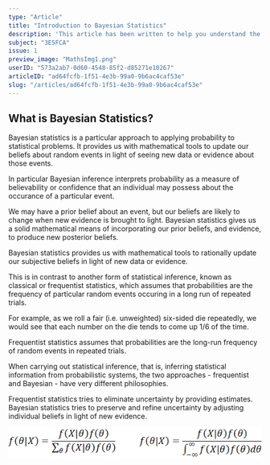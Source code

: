 ```yaml
---
type: "Article"
title: "Introduction to Bayesian Statistics"
description: 'This article has been written to help you understand the "philosophy" of the Bayesian approach, how it compares to the traditional/classical frequentist approach to statistics and the potential applications in both quantitative finance and data science.'
subject: "3E5FCA"
issue: 1
preview_image: "MathsImg1.png"
userID: "573a2ab7-0d60-4548-85f2-d85271e10267"
articleID: "ad64fcfb-1f51-4e3b-99a0-9b6ac4caf53e"
slug: "/articles/ad64fcfb-1f51-4e3b-99a0-9b6ac4caf53e"
---
```


## What is Bayesian Statistics?

Bayesian statistics is a particular approach to applying probability to statistical problems. It provides us with mathematical tools to update our beliefs about random events in light of seeing new data or evidence about those events.

In particular Bayesian inference interprets probability as a measure of believability or confidence that an individual may possess about the occurance of a particular event.

We may have a prior belief about an event, but our beliefs are likely to change when new evidence is brought to light. Bayesian statistics gives us a solid mathematical means of incorporating our prior beliefs, and evidence, to produce new posterior beliefs.

Bayesian statistics provides us with mathematical tools to rationally update our subjective beliefs in light of new data or evidence.

This is in contrast to another form of statistical inference, known as classical or frequentist statistics, which assumes that probabilities are the frequency of particular random events occuring in a long run of repeated trials.

For example, as we roll a fair (i.e. unweighted) six-sided die repeatedly, we would see that each number on the die tends to come up 1/6 of the time.

Frequentist statistics assumes that probabilities are the long-run frequency of random events in repeated trials.

When carrying out statistical inference, that is, inferring statistical information from probabilistic systems, the two approaches - frequentist and Bayesian - have very different philosophies.

Frequentist statistics tries to eliminate uncertainty by providing estimates. Bayesian statistics tries to preserve and refine uncertainty by adjusting individual beliefs in light of new evidence.

![Bayes rule in both discrete and continuous forms](./../images/BayesRule.png)
